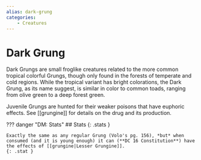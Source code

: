 ```yaml
---
alias: dark-grung
categories:
    - Creatures
---
```

# Dark Grung

Dark Grungs are small froglike creatures related to the more common tropical colorful Grungs, though only found in the forests of temperate and cold regions. While the tropical variant has bright colorations, the Dark Grung, as its name suggest, is similar in color to common toads, ranging from olive green to a deep forest green.

Juvenile Grungs are hunted for their weaker poisons that have euphoric effects. See [[grungine]] for details on the drug and its production.

??? danger "DM: Stats"
    ## Stats {: .stats }

    Exactly the same as any regular Grung (Volo's pg. 156), *but* when consumed (and it is young enough) it can (**DC 16 Constitution**) have the effects of [[grungine|Lesser Grungine]].
    {: .stat }
